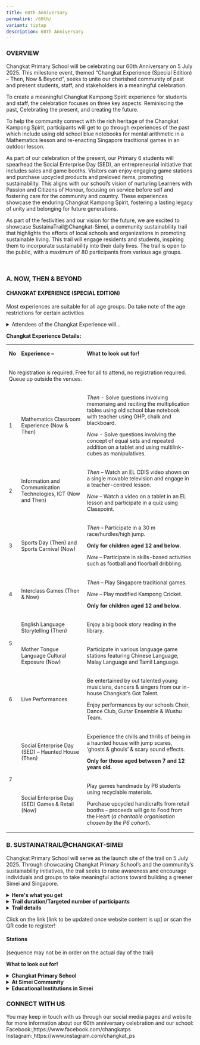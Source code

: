 ```yaml
---
title: 60th Anniversary
permalink: /60th/
variant: tiptap
description: 60th Anniversary
---
```

<h3><strong>OVERVIEW</strong></h3>
<p>Changkat Primary School will be celebrating our 60th Anniversary on 5
July 2025. This milestone event, themed “Changkat Experience (Special Edition)
– Then, Now &amp; Beyond”, seeks to unite our cherished community of past
and present students, staff, and stakeholders in a meaningful celebration.</p>
<p>To create a meaningful Changkat Kampong Spirit experience for students
and staff, the celebration focuses on three key aspects: Reminiscing the
past, Celebrating the present, and creating the future.</p>
<p>To help the community connect with the rich heritage of the Changkat Kampong
Spirit, participants will get to go through experiences of the past which
include using old school blue notebooks for mental arithmetic in a Mathematics
lesson and re-enacting Singapore traditional games in an outdoor lesson.</p>
<p>As part of our celebration of the present, our Primary 6 students will
spearhead the Social Enterprise Day (SED), an entrepreneurial initiative
that includes sales and game booths. Visitors can enjoy engaging game stations
and purchase upcycled products and preloved items, promoting sustainability.
This aligns with our school’s vision of nurturing Learners with Passion
and Citizens of Honour, focusing on service before self and fostering care
for the community and country. These experiences showcase the enduring
Changkat Kampong Spirit, fostering a lasting legacy of unity and belonging
for future generations.</p>
<p>As part of the festivities and our vision for the future, we are excited
to showcase SustainaTrail@Changkat-Simei, a community sustainability trail
that highlights the efforts of local schools and organizations in promoting
sustainable living. This trail will engage residents and students, inspiring
them to incorporate sustainability into their daily lives. The trail is
open to the public, with a maximum of 80 participants from various age
groups.</p>
<p></p>
<p>&nbsp;</p>
<h3><strong>A. NOW, THEN &amp; BEYOND</strong></h3>
<h4><strong>CHANGKAT EXPERIENCE (SPECIAL EDITION)</strong></h4>
<p>Most experiences are suitable for all age groups. Do take note of the
age restrictions for certain activities</p>
<div data-type="detailGroup" class="isomer-accordion-group isomer-accordion isomer-accordion-white">
<details class="isomer-details">
<summary>Attendees of the Changkat Experience will...</summary>
<div data-type="detailsContent" class="isomer-details-content">
<p>• Receive a ‘<strong>Report Card</strong>’ that contains the following
(per family):</p>
<p>• a brief of each experience</p>
<p>• an ‘experience stamp’ collection page – you will receive a stamp for
participating in various experiences</p>
<p>• a map detailing location of various experiences</p>
<p>• Stand a chance to receive a <strong>60th Anniversary Handmade Memento</strong> from
the Redemption Booth, should you complete a set number of ‘experience stamps’!
Whilst stocks last!</p>
<p>• <strong>Pen down your hopes and wishes for the schoo</strong>l or the <strong>most memorable moments</strong> you’ve
had with us (if you’ve been part of the Changkat Family in one way or another)!
Pin them up on our blue wall to share your thoughts!</p>
</div>
</details>
</div>
<p></p>
<p><strong>Changkat Experience Details:</strong>
</p>
<table style="minWidth: 75px">
<colgroup>
<col>
<col>
<col>
</colgroup>
<tbody>
<tr>
<td rowspan="1" colspan="1">
<p><strong>No</strong>
</p>
</td>
<td rowspan="1" colspan="1">
<p><strong>Experience –</strong>
</p>
</td>
<td rowspan="1" colspan="1">
<p><strong>What to look out for!</strong>
</p>
</td>
</tr>
<tr>
<td rowspan="1" colspan="3">
<p>No registration is required. Free for all to attend, no registration required.
Queue up outside the venues.</p>
</td>
</tr>
<tr>
<td rowspan="1" colspan="1">
<p>1</p>
</td>
<td rowspan="1" colspan="1">
<p>Mathematics Classroom Experience (Now &amp; Then)</p>
</td>
<td rowspan="1" colspan="1">
<p><em>Then</em> - Solve questions involving memorising and reciting the multiplication
tables using old school blue notebook with teacher using OHP, chalk and
blackboard.</p>
<p></p>
<p><em>Now</em> - Solve questions involving the concept of equal sets and
repeated addition on a tablet and using multilink-cubes as manipulatives.</p>
<p></p>
</td>
</tr>
<tr>
<td rowspan="1" colspan="1">
<p>2</p>
</td>
<td rowspan="1" colspan="1">
<p>Information and Communication Technologies, ICT (Now and Then)</p>
<p></p>
</td>
<td rowspan="1" colspan="1">
<p><em>Then</em> – Watch an EL CDIS video shown on a single movable television
and engage in a teacher-centred lesson.</p>
<p></p>
<p><em>Now</em> – Watch a video on a tablet in an EL lesson and participate
in a quiz using Classpoint.</p>
<p></p>
</td>
</tr>
<tr>
<td rowspan="1" colspan="1">
<p>3</p>
</td>
<td rowspan="1" colspan="1">
<p>Sports Day (Then) and Sports Carnival (Now)</p>
</td>
<td rowspan="1" colspan="1">
<p><em>Then</em> – Participate in a 30 m race/hurdles/high jump.</p>
<p><strong>Only for children aged 12 and below.</strong>
</p>
<p></p>
<p><em>Now</em> – Participate in skills-based activities such as football
and floorball dribbling.</p>
<p></p>
</td>
</tr>
<tr>
<td rowspan="1" colspan="1">
<p>4</p>
</td>
<td rowspan="1" colspan="1">
<p>Interclass Games (Then &amp; Now)</p>
</td>
<td rowspan="1" colspan="1">
<p><em>Then</em> – Play Singapore traditional games.</p>
<p><em>Now</em> – Play modified Kampong Cricket.</p>
<p><strong>Only for children aged 12 and below.</strong>
</p>
</td>
</tr>
<tr>
<td rowspan="2" colspan="1">
<p>5</p>
</td>
<td rowspan="1" colspan="1">
<p>English Language Storytelling (Then)</p>
<p></p>
<p></p>
<p></p>
</td>
<td rowspan="1" colspan="1">
<p>Enjoy a big book story reading in the library.</p>
<p></p>
<p></p>
<p></p>
</td>
</tr>
<tr>
<td rowspan="1" colspan="1">
<p>Mother Tongue Language Cultural Exposure (Now)</p>
</td>
<td rowspan="1" colspan="1">
<p>Participate in various language game stations featuring Chinese Language,
Malay Language and Tamil Language.</p>
</td>
</tr>
<tr>
<td rowspan="1" colspan="1">
<p>6</p>
</td>
<td rowspan="1" colspan="1">
<p>Live Performances</p>
</td>
<td rowspan="1" colspan="1">
<p>Be entertained by out talented young musicians, dancers &amp; singers
from our in-house Changkat’s Got Talent.</p>
<p></p>
<p>Enjoy performances by our schools Choir, Dance Club, Guitar Ensemble &amp;
Wushu Team.</p>
</td>
</tr>
<tr>
<td rowspan="2" colspan="1">
<p>7</p>
</td>
<td rowspan="1" colspan="1">
<p>Social Enterprise Day (SED) – Haunted House (Then)</p>
</td>
<td rowspan="1" colspan="1">
<p>Experience the chills and thrills of being in a haunted house with jump
scares, ‘ghosts &amp; ghouls’ &amp; scary sound effects.</p>
<p><strong>Only for those aged between 7 and 12 years old.</strong>
</p>
</td>
</tr>
<tr>
<td rowspan="1" colspan="1">
<p>Social Enterprise Day (SED) Games &amp; Retail (Now)</p>
</td>
<td rowspan="1" colspan="1">
<p>Play games handmade by P6 students using recyclable materials.</p>
<p>Purchase upcycled handicrafts from retail booths – proceeds will go to
Food from the Heart (<em>a charitable organisation chosen by the P6 cohort</em>).</p>
<p></p>
</td>
</tr>
</tbody>
</table>
<p></p>
<p></p>
<p></p>
<h3><strong>B. SUSTAINATRAIL@CHANGKAT-SIMEI</strong></h3>
<p>Changkat Primary School will serve as the launch site of the trail on
5 July 2025. Through showcasing Changkat Primary School’s and the community’s
sustainability initiatives, the trail seeks to raise awareness and encourage
individuals and groups to take meaningful actions toward building a greener
Simei and Singapore.</p>
<div data-type="detailGroup" class="isomer-accordion isomer-accordion-white">
<details class="isomer-details">
<summary><strong>Here's what you get</strong>
</summary>
<div data-type="detailsContent" class="isomer-details-content">
<p>Participants will receive a:</p>
<p>1. complimentary guidebook to accompany their sustainability trail</p>
<p>2. a hydroponics kit upon completion of the trail</p>
</div>
</details>
<details class="isomer-details">
<summary><strong>Trail duration/Targeted number of participants</strong>
</summary>
<div data-type="detailsContent" class="isomer-details-content">
<p>Approximately <strong>2 to 3 hours </strong>
<br>Targeted number of participants: <strong>80</strong> (first-come-first-served
basis)</p>
</div>
</details>
<details class="isomer-details">
<summary><strong>Trail details</strong>
</summary>
<div data-type="detailsContent" class="isomer-details-content">
<p>Date / Day:  <strong>5 July 2025, Saturday</strong>
</p>
<p>Time:  <strong>8.30 a.m</strong>.</p>
<p>(Registration begins at 8.00 a.m. Trail will begin promptly at 8.30 a.m.)</p>
<p>Meeting venue:  Changkat Primary School foyer</p>
</div>
</details>
</div>
<p></p>
<p>Click on the link [link to be updated once website content is up] or scan
the QR code to register!</p>
<p></p>
<h4>Stations</h4>
<p>(sequence may not be in order on the actual day of the trail)</p>
<p><strong>What to look out for!</strong>
</p>
<div data-type="detailGroup" class="isomer-accordion isomer-accordion-white">
<details class="isomer-details">
<summary><strong>Changkat Primary School</strong>
</summary>
<div data-type="detailsContent" class="isomer-details-content">
<div class="isomer-card-grid">
<div class="isomer-card">
<div class="isomer-card-image">
<div class="isomer-image-wrapper">
<img style="width: 100%" height="auto" width="100%" alt="Wormery" src="/images/Anniversary photo/wormery.png">
</div>
</div>
<div class="isomer-card-body">
<div class="isomer-card-title">Changkat Primary School Wormery</div>
<div class="isomer-card-description">Learn how to conserve the environment while enhancing food sustainability:
A showcase on how we can protect the environment and enhance food sustainability
through vermicomposting.</div>
</div>
</div>
<div class="isomer-card">
<div class="isomer-card-image">
<div class="isomer-image-wrapper">
<img style="width: 100%" height="auto" width="100%" alt="hydroponics and aquaponics" src="/images/Anniversary photo/hydroponics_and_aquaponics.png">
</div>
</div>
<div class="isomer-card-body">
<div class="isomer-card-title">Hydroponics and Aquaponics</div>
<div class="isomer-card-description">Learn about the future of food sustainability in Singapore: Advancing
water conservation, energy efficiency, and sustainable crop production.</div>
</div>
</div>
<div class="isomer-card">
<div class="isomer-card-image">
<div class="isomer-image-wrapper">
<img style="width: 100%" height="auto" width="100%" alt="Hydroponics kit" src="/images/Anniversary photo/hydroponics_kit.png">
</div>
</div>
<div class="isomer-card-body">
<div class="isomer-card-title">Hydroponics kit</div>
<div class="isomer-card-description">Experience hydroponic farming firsthand with your very own DIY hydroponics
kit! Get hands-on and try growing your own herb.</div>
</div>
</div>
</div>
<p></p>
</div>
</details>
<details class="isomer-details">
<summary><strong>At Simei Community</strong>
</summary>
<div data-type="detailsContent" class="isomer-details-content">
<div class="isomer-card-grid">
<div class="isomer-card">
<div class="isomer-card-image">
<div class="isomer-image-wrapper">
<img style="width: 100%" height="auto" width="100%" alt="Farm@116" src="/images/Anniversary photo/Farm_116_.png">
</div>
</div>
<div class="isomer-card-body">
<div class="isomer-card-title">Farm@116</div>
<div class="isomer-card-description">Learn about community gardens and sample a refreshing beverage made from
blue pea flowers in the garden.</div>
</div>
</div>
<div class="isomer-card">
<div class="isomer-card-image">
<div class="isomer-image-wrapper">
<img style="width: 100%" height="auto" width="100%" alt="Eastpoint Mall" src="/images/Anniversary photo/eastpoint_mall.png">
</div>
</div>
<div class="isomer-card-body">
<div class="isomer-card-title">Eastpoint Mall</div>
<div class="isomer-card-description">Learn how one of Simei's most popular landmarks, Eastpoint Mall, has conserved
energy, implemented waste management through recycling efforts, and tackling
food waste.</div>
</div>
</div>
<div class="isomer-card">
<div class="isomer-card-image">
<div class="isomer-image-wrapper">
<img style="width: 100%" height="auto" width="100%" alt="Changi Simei Community Club" src="/images/Anniversary photo/changi_simei_community_club.png">
</div>
</div>
<div class="isomer-card-body">
<div class="isomer-card-title">Changi Simei Community Club</div>
<div class="isomer-card-description">Learn how to creatively upcycle everyday household items into something
new and useful.</div>
</div>
</div>
</div>
<p></p>
</div>
</details>
<details class="isomer-details">
<summary><strong>Educational Institutions in Simei</strong>
</summary>
<div data-type="detailsContent" class="isomer-details-content">
<div class="isomer-card-grid">
<div class="isomer-card">
<div class="isomer-card-image">
<div class="isomer-image-wrapper">
<img style="width: 100%" height="auto" width="100%" alt="Singapore University of Technology and Design (SUTD)" src="/images/Anniversary photo/sutd_logo.jpg">
</div>
</div>
<div class="isomer-card-body">
<div class="isomer-card-title">Singapore University of Technology and Design (SUTD)</div>
<div class="isomer-card-description">Solar Energy showcase: Learn from an SUTD Professor how solar energy works
and why it is important to help Singapore conserve energy.</div>
</div>
</div>
<div class="isomer-card">
<div class="isomer-card-image">
<div class="isomer-image-wrapper">
<img style="width: 100%" height="auto" width="100%" alt="ITE College East" src="/images/Anniversary photo/ITE_College_East.png">
</div>
</div>
<div class="isomer-card-body">
<div class="isomer-card-title">ITE College East</div>
<div class="isomer-card-description">Learn how ITE College East uses wormery to manage food waste by turning
it into valuable compost.</div>
</div>
</div>
<div class="isomer-card">
<div class="isomer-card-image">
<div class="isomer-image-wrapper">
<img style="width: 100%" height="auto" width="100%" alt="Changkat Changi Secondary School" src="/images/Anniversary photo/ccss.png">
</div>
</div>
<div class="isomer-card-body">
<div class="isomer-card-title">Changkat Changi Secondary School</div>
<div class="isomer-card-description">Learn how secondary students play their part in environmental sustainability
and discover ways to propagate plants through processes like stem-cutting,
using household items.</div>
</div>
</div>
</div>
<p></p>
</div>
</details>
</div>
<p></p>
<p></p>
<h3>CONNECT WITH US</h3>
<p>You may keep in touch with us through our social media pages and website
for more information about our 60th anniversary celebration and our school:
<br>Facebook:<a href="https://www.facebook.com/changkatps" rel="noopener noreferrer nofollow" target="_blank"> </a>
<a rel="noopener noreferrer nofollow" target="_blank">https://www.facebook.com/changkatps</a>&nbsp;
<br>Instagram:<u> </u><a rel="noopener noreferrer nofollow" target="_blank">https://www.instagram.com/changkat_ps</a>&nbsp;</p>
<p>&nbsp;</p>
<p></p>
<p></p>
<p></p>